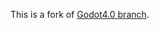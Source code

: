 This is a fork of [Godot4.0 branch](https://github.com/jon-heard/Godot-MagicaVoxel-Importer-with-Extensions/tree/Godot4.0).


